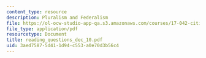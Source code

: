 ```yaml
---
content_type: resource
description: Pluralism and Federalism
file: https://ol-ocw-studio-app-qa.s3.amazonaws.com/courses/17-042-citizenship-and-pluralism-fall-2003/3aed75875d411d94c553a0e70d3b56c4_reading_questions_dec_10.pdf
file_type: application/pdf
resourcetype: Document
title: reading_questions_dec_10.pdf
uid: 3aed7587-5d41-1d94-c553-a0e70d3b56c4
---
```

